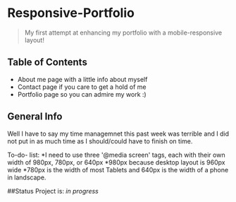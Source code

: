 # Responsive-Portfolio
> My first attempt at enhancing my portfolio with a mobile-responsive layout!

## Table of Contents
* About me page with a little info about myself
* Contact page if you care to get a hold of me
* Portfolio page so you can admire my work :)

## General Info
Well I have to say my time managemnet this past week was terrible and I did
not put in as much time as I should/could have to finish on time.

To-do- list:
*I need to use three '@media screen' tags, each with their own width of 980px, 780px, or 640px
*980px because desktop layout is 960px wide
*780px is the width of most Tablets and 640px is the width of a phone in landscape.

##Status
Project is: _in progress_